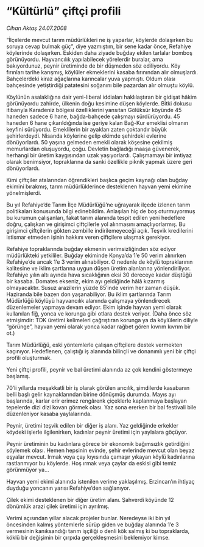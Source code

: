 # “Kültürlü” çiftçi profili

*Cihan Aktaş 24.07.2008*

<div class="yazi">
<p>“İlçelerde mevcut tarım müdürlükleri ne iş yaparlar, köylerde dolaşırken bu soruya cevap bulmak güç”, diye yazmıştım, bir sene kadar önce, Refahiye köylerinde dolaşırken. Eskiden daha ziyade buğday ekilen tarlalar bomboş görünüyordu. Hayvancılık yapılabilecek yörelerdir buralar, ama bakıyordunuz, peynir üretiminde de bir düşmeden söz ediliyordu. Köy fırınları tarihe karışmış, köylüler ekmeklerini kasaba fırınından alır olmuşlardı. Bahçelerdeki kiraz ağaçlarına karıncalar yuva yapmıştı. Oldum olası bahçesinde yetiştirdiği patatesini soğanını bile pazardan alır olmuştu köylü. </p>
<p>Köylünün asalaklığına dair yeni-liberal iddiaları haklılaştıran bir gidişat hâkim görünüyordu zahirde, ülkenin doğu kesimine düşen köylerde. Bitki dokusu itibarıyla Karadeniz bölgesi özelliklerini yansıtan Gölüksür köyünde 45 haneden sadece 6 hane, bağda-bahçede çalışmayı sürdürüyordu. 45 haneden 6 hane çıkarıldığında ise geriye kalan Bağ-Kur emeklisi olmanın keyfini sürüyordu. Emeklilerin bir ayakları zaten çoktandır büyük şehirlerdeydi. Nisanda köylerine gelip ekimde şehirdeki evlerine dönüyorlardı. 50 yaşına gelmeden emekli olarak köşesine çekilmiş memurlardan oluşuyordu, çoğu. Devletin bağladığı maaşa güvenerek, herhangi bir üretim kaygısından uzak yaşıyorlardı. Çalışmamayı bir imtiyaz olarak benimsiyor, topraklarına da sanki özellikle piknik yapmak üzere geri dönüyorlardı. </p>
<p>Kimi çiftçiler atalarından öğrendikleri başlıca geçim kaynağı olan buğday ekimini bırakmış, tarım müdürlüklerince desteklenen hayvan yemi ekimine yönelmişlerdi.</p>
<p>Bu yıl Refahiye’de Tarım İlçe Müdürlüğü’ne uğrayarak ilçede izlenen tarım politikaları konusunda bilgi edinebildim. Anlaşılan hiç de boş oturmuyormuş bu kurumun çalışanları, fakat tarım alanında tespit edilen yeni hedeflere doğru, çalışkan ve girişimci çiftçilerle yol alınmasını amaçlıyorlarmış. Bu girişimci çiftçilerin gökten zembille indirilemeyeceği açık. Teşvik kredilerini istismar etmeden işinin hakkını veren çiftçilere ulaşmak gerekiyor.</p>
<p>Refahiye topraklarında buğday ekmenin verimsizliğinden söz ediyor müdürlükteki yetkililer. Buğday ekiminde Konya’da 1’e 50 verim alınırken Refahiye’de ancak 1’e 3 verim alınabiliyor. O nedenle de köylü topraklarının kalitesine ve iklim şartlarına uygun düşen üretim alanlarına yönlendiriliyor. Refahiye yılın altı ayında hava sıcaklığının eksi 30 dereceye kadar düştüğü bir kasaba. Domates ekseniz, ekim ayı geldiğinde hâlâ kızarmış olmayacaktır. Susuz arazilerin yüzde 85’inde verim her zaman düşük. Haziranda bile bazen don yaşanabiliyor. Bu iklim şartlarında Tarım Müdürlüğü köylüyü hayvancılık alanında çalışmaya yönlendirecek düzenlemeler yapmaya devam ediyor. Ekim işinde hayvan yemi olarak kullanılan fiğ, yonca ve korunga gibi otlara destek veriyor. (Daha önce söz etmişimdir: TDK üretimi kelimeleri çağrıştıran korunga ya da köylülerin diliyle “görünge”, hayvan yemi olarak yonca kadar rağbet gören kıvrım kıvrım bir ot.)</p>
<p>Tarım Müdürlüğü, eski yöntemlerle çalışan çiftçilere destek vermekten kaçınıyor. Hedeflenen, çalıştığı iş alanında bilinçli ve donanımlı yeni bir çiftçi profili oluşturmak. </p>
<p>Yeni çiftçi profili, peynir ve bal üretimi alanında az çok kendini göstermeye başlamış. </p>
<p>70’li yıllarda meşakkatli bir iş olarak görülen arıcılık, şimdilerde kasabanın belli başlı gelir kaynaklarından birine dönüşmüş durumda. Mayıs ayı başlarında, karlar erir erimez rengârenk çiçeklerle kaplanmaya başlayan tepelerde dizi dizi kovan görmek olası. Yaz sona ererken bir bal festivali bile düzenleniyor kasaba yaylalarında. </p>
<p>Peynir, üretimi teşvik edilen bir diğer iş alanı. Yaz geldiğinde erkekler köydeki işlerle ilgilenirken, kadınlar peynir üretimi için yaylalara göçüyor. </p>
<p>Peynir üretiminin bu kadınlara görece bir ekonomik bağımsızlık getirdiğini söylemek olası. Hemen hepsinin evinde, şehir evlerinde mevcut olan beyaz eşyalar mevcut. Irmak veya çay kıyısında çamaşır yıkayan köylü kadınlarına rastlanmıyor bu köylerde. Hoş ırmak veya çaylar da eskisi gibi temiz görünmüyor ya…</p>
<p>Hayvan yemi ekimi alanında istenilen verime yaklaşılmış. Erzincan’ın ihtiyaç duyduğu yoncanın yarısı Refahiye’den sağlanıyor. </p>
<p>Çilek ekimi desteklenen bir diğer üretim alanı. Şahverdi köyünde 12 dönümlük arazi çilek üretimi için ayrılmış. </p>
<p>Verimi açısından yıllar alacak projeler bunlar. Neredeyse iki bin yıl öncesinden kalmış yöntemlerle sürüp giden ve buğday alanında 1’e 3 vermesinin kanıksandığı tarım işçiliği o denli kök salmış ki bu topraklarda, köklü bir değişimin bir çırpıda gerçekleşmesini beklemiyor kimse. </p>
<p></p></div>
